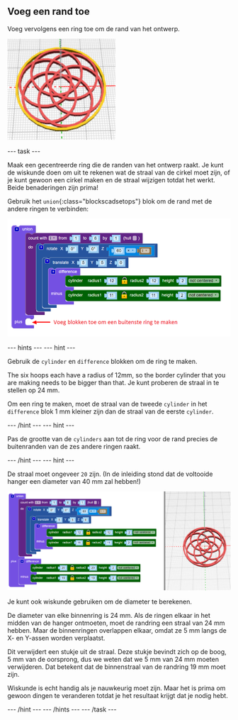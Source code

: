 ## Voeg een rand toe

Voeg vervolgens een ring toe om de rand van het ontwerp.

![schermafbeelding](images/pendant-border-show.png)

--- task ---

Maak een gecentreerde ring die de randen van het ontwerp raakt. Je kunt de wiskunde doen om uit te rekenen wat de straal van de cirkel moet zijn, of je kunt gewoon een cirkel maken en de straal wijzigen totdat het werkt. Beide benaderingen zijn prima!

Gebruik het `union`{:class="blockscadsetops"} blok om de rand met de andere ringen te verbinden:

![schermafbeelding](images/pendant-union.png)

--- hints --- --- hint ---

Gebruik de `cylinder` en `difference` blokken om de ring te maken.

The six hoops each have a radius of 12mm, so the border cylinder that you are making needs to be bigger than that. Je kunt proberen de straal in te stellen op 24 mm.

Om een ring te maken, moet de straal van de tweede `cylinder` in het `difference` blok 1 mm kleiner zijn dan de straal van de eerste `cylinder`.

--- /hint --- --- hint ---

Pas de grootte van de `cylinders` aan tot de ring voor de rand precies de buitenranden van de zes andere ringen raakt.

--- /hint --- --- hint ---

De straal moet ongeveer `20` zijn. (In de inleiding stond dat de voltooide hanger een diameter van 40 mm zal hebben!)

![schermafbeelding](images/pendant-border.png)

Je kunt ook wiskunde gebruiken om de diameter te berekenen.

De diameter van elke binnenring is 24 mm. Als de ringen elkaar in het midden van de hanger ontmoeten, moet de randring een straal van 24 mm hebben. Maar de binnenringen overlappen elkaar, omdat ze 5 mm langs de X- en Y-assen worden verplaatst.

Dit verwijdert een stukje uit de straal. Deze stukje bevindt zich op de boog, 5 mm van de oorsprong, dus we weten dat we 5 mm van 24 mm moeten verwijderen. Dat betekent dat de binnenstraal van de randring 19 mm moet zijn.

Wiskunde is echt handig als je nauwkeurig moet zijn. Maar het is prima om gewoon dingen te veranderen totdat je het resultaat krijgt dat je nodig hebt.

--- /hint --- --- /hints --- --- /task ---
